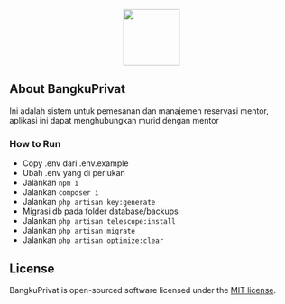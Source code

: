 <p align="center"><a href="https://bangkuprivat.ivalpha.com" target="_blank"><img src="https://bangkuprivat.ivalpha.com/public/image/logo_BP-bgwhite.jpegpublic/landingpage/assets/img/logo_BP-bgwhite.png" style="width:100px;height:100px"></a></p>

## About BangkuPrivat

Ini adalah sistem untuk pemesanan dan manajemen reservasi mentor, aplikasi ini dapat menghubungkan murid dengan mentor

### How to Run
- Copy .env dari .env.example
- Ubah .env yang di perlukan
- Jalankan ```npm i```
- Jalankan ```composer i```
- Jalankan ```php artisan key:generate```
- Migrasi db pada folder database/backups
- Jalankan ```php artisan telescope:install```
- Jalankan ```php artisan migrate```
- Jalankan ```php artisan optimize:clear```

## License

BangkuPrivat is open-sourced software licensed under the [MIT license](https://opensource.org/licenses/MIT).
